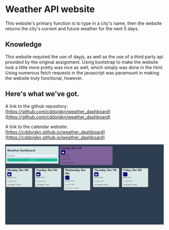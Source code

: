 # Weather API website

This website's primary function is to type in a city's name, then the website returns the city's current and future weather for the next 5 days.

## Knowledge
This website required the use of dayjs, as well as the use of a third party api provided by the original assignment. Using bootstrap to make the website look a little more pretty was nice as well, which simply was done in the html. Using numerous fetch requests in the javascript was paramount in making the website truly functional, however.

## Here's what we've got.

A link to the github repository: [https://github.com/cddoigkn/weather_dashboard](https://github.com/cddoigkn/weather_dashboard)

A link to the calendar website: [https://cddoigkn.github.io/weather_dashboard](https://cddoigkn.github.io/weather_dashboard)

![This is a screenshot of the website!](./assets/images/weatherdashboard.png)